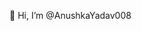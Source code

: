 👋 Hi, I’m @AnushkaYadav008


<!---
AnushkaYadav008/AnushkaYadav008 is a ✨ special ✨ repository because its `README.md` (this file) appears on your GitHub profile.
You can click the Preview link to take a look at your changes.
--->
